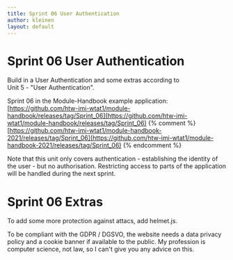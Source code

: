 ```yaml
---
title: Sprint 06 User Authentication
author: kleinen
layout: default
---
```


# Sprint 06 User Authentication

Build in a User Authentication and some extras according to  
Unit 5 - "User Authentication".

Sprint 06 in the Module-Handbook example application:  
[https://github.com/htw-imi-wtat1/module-handbook/releases/tag/Sprint_06](https://github.com/htw-imi-wtat1/module-handbook/releases/tag/Sprint_06)
{% comment %}
[https://github.com/htw-imi-wtat1/module-handbook-2021/releases/tag/Sprint_06](https://github.com/htw-imi-wtat1/module-handbook-2021/releases/tag/Sprint_06)
{% endcomment %}

Note that this unit only covers authentication - establishing the identity of
the user - but no authorisation. Restricting access to parts of the application
will be handled during the next sprint.

# Sprint 06 Extras

To add some more protection against attacs, add helmet.js.

To be compliant with the GDPR / DGSVO, the website needs a data privacy policy
and a cookie banner if available to the public.
My profession is computer science, not law, so I can't give you any advice on this.  
